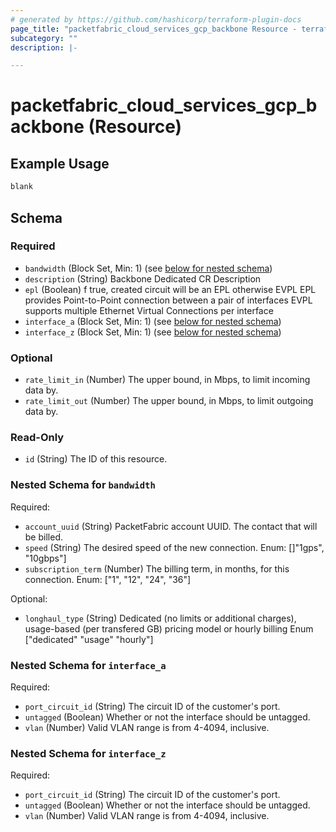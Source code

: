 ```yaml
---
# generated by https://github.com/hashicorp/terraform-plugin-docs
page_title: "packetfabric_cloud_services_gcp_backbone Resource - terraform-provider-packetfabric"
subcategory: ""
description: |-

---
```


# packetfabric_cloud_services_gcp_backbone (Resource)

## Example Usage

```terraform
blank
```

## Schema

### Required

- `bandwidth` (Block Set, Min: 1) (see [below for nested schema](#nestedblock--bandwidth))
- `description` (String) Backbone Dedicated CR Description
- `epl` (Boolean) f true, created circuit will be an EPL otherwise EVPL
		EPL provides Point-to-Point connection between a pair of interfaces
		EVPL supports multiple Ethernet Virtual Connections per interface
- `interface_a` (Block Set, Min: 1) (see [below for nested schema](#nestedblock--interface_a))
- `interface_z` (Block Set, Min: 1) (see [below for nested schema](#nestedblock--interface_z))

### Optional

- `rate_limit_in` (Number) The upper bound, in Mbps, to limit incoming data by.
- `rate_limit_out` (Number) The upper bound, in Mbps, to limit outgoing data by.

### Read-Only

- `id` (String) The ID of this resource.

<a id="nestedblock--bandwidth"></a>
### Nested Schema for `bandwidth`

Required:

- `account_uuid` (String) PacketFabric account UUID. The contact that will be billed.
- `speed` (String) The desired speed of the new connection.
		Enum: []"1gps", "10gbps"]
- `subscription_term` (Number) The billing term, in months, for this connection.
		Enum: ["1", "12", "24", "36"]

Optional:

- `longhaul_type` (String) Dedicated (no limits or additional charges), usage-based (per transfered GB) pricing model or hourly billing
		Enum ["dedicated" "usage" "hourly"]


<a id="nestedblock--interface_a"></a>
### Nested Schema for `interface_a`

Required:

- `port_circuit_id` (String) The circuit ID of the customer's port.
- `untagged` (Boolean) Whether or not the interface should be untagged.
- `vlan` (Number) Valid VLAN range is from 4-4094, inclusive.


<a id="nestedblock--interface_z"></a>
### Nested Schema for `interface_z`

Required:

- `port_circuit_id` (String) The circuit ID of the customer's port.
- `untagged` (Boolean) Whether or not the interface should be untagged.
- `vlan` (Number) Valid VLAN range is from 4-4094, inclusive.
